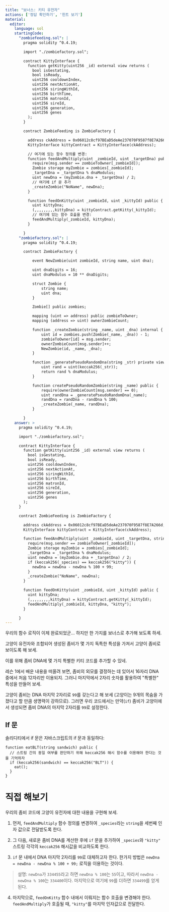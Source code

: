 ```yaml
---
title: "보너스: 키티 유전자"
actions: ['정답 확인하기', '힌트 보기']
material:
  editor:
    language: sol
    startingCode:
      "zombiefeeding.sol": |
        pragma solidity ^0.4.19;

        import "./zombiefactory.sol";

        contract KittyInterface {
          function getKitty(uint256 _id) external view returns (
            bool isGestating,
            bool isReady,
            uint256 cooldownIndex,
            uint256 nextActionAt,
            uint256 siringWithId,
            uint256 birthTime,
            uint256 matronId,
            uint256 sireId,
            uint256 generation,
            uint256 genes
          );
        }

        contract ZombieFeeding is ZombieFactory {

          address ckAddress = 0x06012c8cf97BEaD5deAe237070F9587f8E7A266d;
          KittyInterface kittyContract = KittyInterface(ckAddress);

          // 여기에 있는 함수 정의를 변경:
          function feedAndMultiply(uint _zombieId, uint _targetDna) public {
            require(msg.sender == zombieToOwner[_zombieId]);
            Zombie storage myZombie = zombies[_zombieId];
            _targetDna = _targetDna % dnaModulus;
            uint newDna = (myZombie.dna + _targetDna) / 2;
            // 여기에 if 문 추가
            _createZombie("NoName", newDna);
          }

          function feedOnKitty(uint _zombieId, uint _kittyId) public {
            uint kittyDna;
            (,,,,,,,,,kittyDna) = kittyContract.getKitty(_kittyId);
            // 여기에 있는 함수 호출을 변경: 
            feedAndMultiply(_zombieId, kittyDna);
          }

        }
      "zombiefactory.sol": |
        pragma solidity ^0.4.19;

        contract ZombieFactory {

            event NewZombie(uint zombieId, string name, uint dna);

            uint dnaDigits = 16;
            uint dnaModulus = 10 ** dnaDigits;

            struct Zombie {
                string name;
                uint dna;
            }

            Zombie[] public zombies;

            mapping (uint => address) public zombieToOwner;
            mapping (address => uint) ownerZombieCount;

            function _createZombie(string _name, uint _dna) internal {
                uint id = zombies.push(Zombie(_name, _dna)) - 1;
                zombieToOwner[id] = msg.sender;
                ownerZombieCount[msg.sender]++;
                NewZombie(id, _name, _dna);
            }

            function _generatePseudoRandomDna(string _str) private view returns (uint) {
                uint rand = uint(keccak256(_str));
                return rand % dnaModulus;
            }

            function createPseudoRandomZombie(string _name) public {
                require(ownerZombieCount[msg.sender] == 0);
                uint randDna = _generatePseudoRandomDna(_name);
                randDna = randDna - randDna % 100;
                _createZombie(_name, randDna);
            }

        }
    answer: >
      pragma solidity ^0.4.19;

      import "./zombiefactory.sol";

      contract KittyInterface {
        function getKitty(uint256 _id) external view returns (
          bool isGestating,
          bool isReady,
          uint256 cooldownIndex,
          uint256 nextActionAt,
          uint256 siringWithId,
          uint256 birthTime,
          uint256 matronId,
          uint256 sireId,
          uint256 generation,
          uint256 genes
        );
      }

      contract ZombieFeeding is ZombieFactory {

        address ckAddress = 0x06012c8cf97BEaD5deAe237070F9587f8E7A266d;
        KittyInterface kittyContract = KittyInterface(ckAddress);

        function feedAndMultiply(uint _zombieId, uint _targetDna, string _species) public {
          require(msg.sender == zombieToOwner[_zombieId]);
          Zombie storage myZombie = zombies[_zombieId];
          _targetDna = _targetDna % dnaModulus;
          uint newDna = (myZombie.dna + _targetDna) / 2;
          if (keccak256(_species) == keccak256("kitty")) {
            newDna = newDna - newDna % 100 + 99;
          }
          _createZombie("NoName", newDna);
        }

        function feedOnKitty(uint _zombieId, uint _kittyId) public {
          uint kittyDna;
          (,,,,,,,,,kittyDna) = kittyContract.getKitty(_kittyId);
          feedAndMultiply(_zombieId, kittyDna, "kitty");
        }

      }
---
```


우리의 함수 로직이 이제 완료되었군... 하지만 한 가지를 보너스로 추가해 보도록 하세. 

고양이 유전자와 조합되어 생성된 좀비가 몇 가지 독특한 특성을 가져서 고양이 좀비로 보이도록 해 보세. 

이를 위해 좀비 DNA에 몇 가지 특별한 키티 코드를 추가할 수 있네. 

레슨 1에서 배운 내용을 떠올려 보면, 좀비의 외모를 결정하는 데 있어서 16자리 DNA 중에서 처음 12자리만 이용되지. 그러니 마지막에서 2자리 숫자를 활용하여 "특별한" 특성을 만들어 보세. 

고양이 좀비는 DNA 마지막 2자리로 `99`를 갖는다고 해 보세 (고양이는 9개의 목숨을 가졌다고 할 만큼 생명력이 강하므로). 그러면 우리 코드에서는 만약(`if`) 좀비가 고양이에서 생성되면 좀비 DNA의 마지막 2자리를 `99`로 설정한다. 

## If 문

솔리디티에서 if 문은 자바스크립트의 if 문과 동일하다: 
```
function eatBLT(string sandwich) public {
  // 스트링 간의 동일 여부를 판단하기 위해 keccak256 해시 함수를 이용해야 한다는 것을 기억하자 
  if (keccak256(sandwich) == keccak256("BLT")) {
    eat();
  }
}
```

# 직접 해보기

우리의 좀비 코드에 고양이 유전자에 대한 내용을 구현해 보세.  

1. 먼저, `feedAndMultiply` 함수 정의를 변경하여 `_species`라는 `string`을 세번째 인자 값으로 전달받도록 한다. 

2. 그 다음, 새로운 좀비 DNA를 계산한 후에 `if` 문을 추가하여 `_species`와 `"kitty"` 스트링 각각의 `keccak256` 해시값을 비교하도록 한다. 

3. `if` 문 내에서 DNA 마지막 2자리를 `99`로 대체하고자 한다. 한가지 방법은 `newDna = newDna - newDna % 100 + 99;` 로직을 이용하는 것이다. 

  > 설명: `newDna`가 `334455`라고 하면 `newDna % 100`는 `55`이고, 따라서 `newDna - newDna % 100`는 `334400`이다. 마지막으로 여기에 `99`를 더하면 `334499`를 얻게 된다.

4. 마지막으로, `feedOnKitty` 함수 내에서 이뤄지는 함수 호출을 변경해야 한다. `feedAndMultiply`가 호출될 때, `"kitty"`를 마지막 인자값으로 전달한다. 
